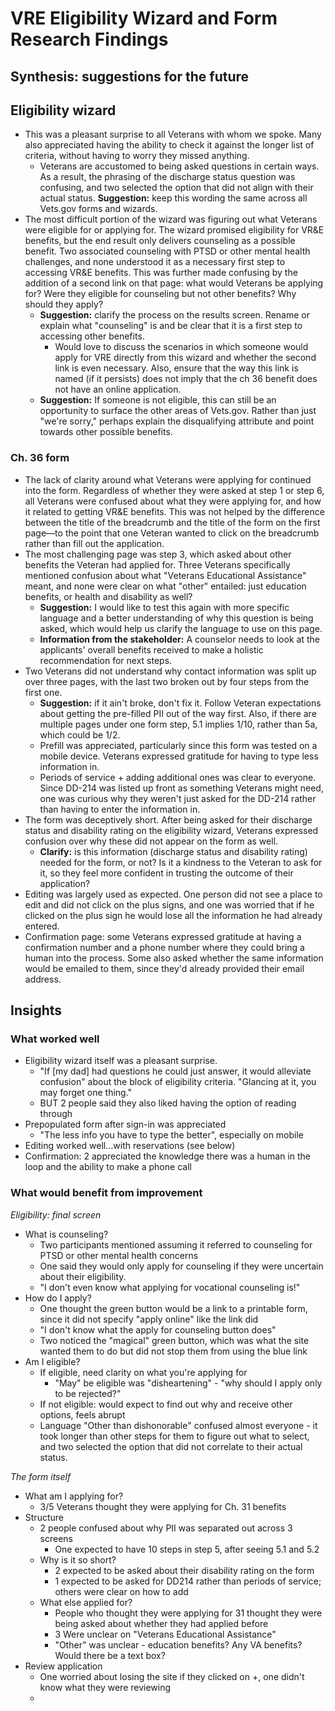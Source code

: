 # VRE Eligibility Wizard and Form Research Findings

## Synthesis: suggestions for the future

## Eligibility wizard

- This was a pleasant surprise to all Veterans with whom we spoke. Many also appreciated having the ability to check it against the longer list of criteria, without having to worry they missed anything.
  - Veterans are accustomed to being asked questions in certain ways. As a result, the phrasing of the discharge status question was confusing, and two selected the option that did not align with their actual status. **Suggestion:** keep this wording the same across all Vets.gov forms and wizards.
- The most difficult portion of the wizard was figuring out what Veterans were eligible for or applying for. The wizard promised eligibility for VR&E benefits, but the end result only delivers counseling as a possible benefit. Two associated counseling with PTSD or other mental health challenges, and none understood it as a necessary first step to accessing VR&E benefits. This was further made confusing by the addition of a second link on that page: what would Veterans be applying for? Were they eligible for counseling but not other benefits? Why should they apply?
  - **Suggestion:** clarify the process on the results screen. Rename or explain what "counseling" is and be clear that it is a first step to accessing other benefits. 
    - Would love to discuss the scenarios in which someone would apply for VRE directly from this wizard and whether the second link is even necessary. Also, ensure that the way this link is named (if it persists) does not imply that the ch 36 benefit does not have an online application.
  - **Suggestion:** If someone is not eligible, this can still be an opportunity to surface the other areas of Vets.gov. Rather than just "we're sorry," perhaps explain the disqualifying attribute and point towards other possible benefits. 

### Ch. 36 form

- The lack of clarity around what Veterans were applying for continued into the form. Regardless of whether they were asked at step 1 or step 6, all Veterans were confused about what they were applying for, and how it related to getting VR&E benefits. This was not helped by the difference between the title of the breadcrumb and the title of the form on the first page—to the point that one Veteran wanted to click on the breadcrumb rather than fill out the application.
- The most challenging page was step 3, which asked about other benefits the Veteran had applied for. Three Veterans specifically mentioned confusion about what "Veterans Educational Assistance" meant, and none were clear on what "other" entailed: just education benefits, or health and disability as well?
  - **Suggestion:** I would like to test this again with more specific language and a better understanding of why this question is being asked, which would help us clarify the language to use on this page.
  - **Information from the stakeholder:** A counselor needs to look at the applicants' overall benefits received to make a holistic recommendation for next steps.
- Two Veterans did not understand why contact information was split up over three pages, with the last two broken out by four steps from the first one.
  - **Suggestion:** if it ain't broke, don't fix it. Follow Veteran expectations about getting the pre-filled PII out of the way first. Also, if there are multiple pages under one form step, 5.1 implies 1/10, rather than 5a, which could be 1/2.
  - Prefill was appreciated, particularly since this form was tested on a mobile device. Veterans expressed gratitude for having to type less information in.
  - Periods of service + adding additional ones was clear to everyone. Since DD-214 was listed up front as something Veterans might need, one was curious why they weren't just asked for the DD-214 rather than having to enter the information in. 
- The form was deceptively short. After being asked for their discharge status and disability rating on the eligibility wizard, Veterans expressed confusion over why these did not appear on the form as well.
  - **Clarify:** is this information (discharge status and disability rating) needed for the form, or not? Is it a kindness to the Veteran to ask for it, so they feel more confident in trusting the outcome of their application?
-  Editing was largely used as expected. One person did not see a place to edit and did not click on the plus signs, and one was worried that if he clicked on the plus sign he would lose all the information he had already entered.
- Confirmation page: some Veterans expressed gratitude at having a confirmation number and a phone number where they could bring a human into the process. Some also asked whether the same information would be emailed to them, since they'd already provided their email address.

## Insights

### What worked well

- Eligibility wizard itself was a pleasant surprise.
  - "If [my dad] had questions he could just answer, it would alleviate confusion" about the block of eligibility criteria. "Glancing at it, you may forget one thing."
  - BUT 2 people said they also liked having the option of reading through
- Prepopulated form after sign-in was appreciated
  - "The less info you have to type the better", especially on mobile
- Editing worked well…with reservations (see below)
- Confirmation: 2 appreciated the knowledge there was a human in the loop and the ability to make a phone call

### What would benefit from improvement

*Eligibility: final screen*

- What is counseling?
  - Two participants mentioned assuming it referred to counseling for PTSD or other mental health concerns
  - One said they would only apply for counseling if they were uncertain about their eligibility.
  - "I don't even know what applying for vocational counseling is!"
- How do I apply?
  - One thought the green button would be a link to a printable form, since it did not specify "apply online" like the link did
  - "I don't know what the apply for counseling button does"
  - Two noticed the "magical" green button, which was what the site wanted them to do but did not stop them from using the blue link
- Am I eligible?
  - If eligible, need clarity on what you're applying for
    - "May" be eligible was "disheartening" - "why should I apply only to be rejected?"
  - If not eligible: would expect to find out why and receive other options, feels abrupt
  - Language "Other than dishonorable" confused almost everyone - it took longer than other steps for them to figure out what to select, and two selected the option that did not correlate to their actual status.

*The form itself*

- What am I applying for?
  - 3/5 Veterans thought they were applying for Ch. 31 benefits
- Structure
  - 2 people confused about why PII was separated out across 3 screens
    - One expected to have 10 steps in step 5, after seeing 5.1 and 5.2
  - Why is it so short?
    - 2 expected to be asked about their disability rating on the form
    - 1 expected to be asked for DD214 rather than periods of service; others were clear on how to add
  - What else applied for?
    - People who thought they were applying for 31 thought they were being asked about whether they had applied before
    - 3 Were unclear on "Veterans Educational Assistance"
    - "Other" was unclear - education benefits? Any VA benefits? Would there be a text box?
- Review application
  - One worried about losing the site if they clicked on +, one didn't know what they were reviewing
  -
